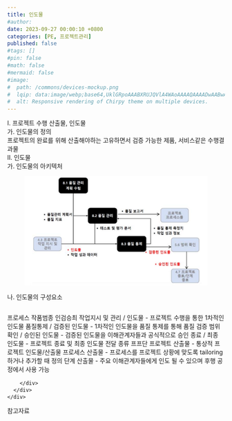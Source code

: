 ```yaml
---
title: 인도물
#author: 
date: 2023-09-27 00:00:10 +0800
categories: [PE, 프로젝트관리]
published: false
#tags: []
#pin: false
#math: false
#mermaid: false
#image:
#  path: /commons/devices-mockup.png
#  lqip: data:image/webp;base64,UklGRpoAAABXRUJQVlA4WAoAAAAQAAAADwAABwAAQUxQSDIAAAARL0AmbZurmr57yyIiqE8oiG0bejIYEQTgqiDA9vqnsUSI6H+oAERp2HZ65qP/VIAWAFZQOCBCAAAA8AEAnQEqEAAIAAVAfCWkAALp8sF8rgRgAP7o9FDvMCkMde9PK7euH5M1m6VWoDXf2FkP3BqV0ZYbO6NA/VFIAAAA
#  alt: Responsive rendering of Chirpy theme on multiple devices.
---
```


<div class="post-wrap">
  <div class="para">
    <div class="para-title">
      I. 프로젝트 수행 산출물, 인도물
    </div>
    <div class="para-cntnt">
      <div class="para">
        <div class="para-title">
          가. 인도물의 정의
        </div>
        <div class="para-cntnt">
            프로젝트의 완료를 위해 산출해야하는 고유하면서 검증 가능한 제품, 서비스같은 수행결과물
        </div>
      </div>
    </div>
  </div>
  
  <div class="para">
    <div class="para-title">
      II. 인도물
    </div>
    <div class="para-cntnt">
      <div class="para">
        <div class="para-title">
          가. 인도물의 아키텍처
        </div>
        <div class="para-cntnt">
          <figure class="post-figure">
            <img src="/assets/img/posts/인도물.png" alt="인도물">
<!--            <figcaption>Source: Unveiling the Metaverse: Exploring Emerging Trends, Multifaceted Perspectives, and Future Challenges</figcaption>-->
          </figure>
        </div>
      </div>
      <div class="para">
        <div class="para-title">
          나. 인도물의 구성요소
        </div>
        <div class="para-cntnt">
          <table class="post-table">
          </table>
          프로세스 작품범종 인검승최
  작업지시 및 관리 / 인도물 - 프로젝트 수행을 통한 1차적인 인도물
  품질통제 / 검증된 인도물 - 1차적인 인도물을 품질 통제를 통해 품질 검증
  범위확인 / 승인된 인도물 - 검증된 인도물을 이해관계자들과 공식적으로 승인
  종료 / 최종 인도물 - 프로젝트 종료 및 최종 인도물 전달
종류 프프단
  프로젝트 산출물 - 통상적 프로젝트 인도물/산출물
  프로세스 산출물 - 프로세스를 프로젝트 상황에 맞도록 tailoring하거나 추가할 때 정의
  단계 산출물 - 주요 이해관계자들에게 인도 될 수 있으며 후행 공정에서 사용 가능

        </div>
      </div>
    </div>
  </div>

  <div class="refr-wrap">
    <div class="refr-title">
        참고자료
    </div>
    <ol class="refr-list">
    <!--    <li>(나현식, 최대선) <a target="_blank" href="https://scienceon.kisti.re.kr/commons/util/originalView.do?cn=JAKO202225948430499&oCn=JAKO202225948430499&dbt=JAKO&journal=NJOU00291864">메타버스 보안 위협 요소 및 대응 방안 검토</a></li>-->
    <!--    <li>(M. Uddin, S. Manickam, H. Ullah, M. Obaidat and A. Dandoush) <a target="_blank" href="https://ieeexplore.ieee.org/abstract/document/10138386">Unveiling the Metaverse: Exploring Emerging Trends, Multifaceted Perspectives, and Future Challenges</a></li>-->
    </ol>
  </div>
</div>
